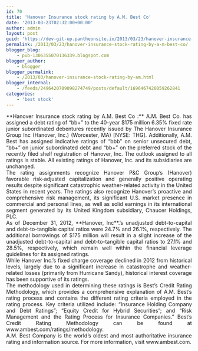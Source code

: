 ```yaml
---
id: 70
title: 'Hanover Insurance stock rating by A.M. Best Co'
date: '2013-03-23T02:32:00+00:00'
author: admin
layout: post
guid: 'https://dev-git-up.pantheonsite.io/2013/03/23/hanover-insurance-stock-rating-by-a-m-best-co/'
permalink: /2013/03/23/hanover-insurance-stock-rating-by-a-m-best-co/
blogger_blog:
    - pub-1306355070136339.blogspot.com
blogger_author:
    - blogger
blogger_permalink:
    - /2013/03/hanover-insurance-stock-rating-by-am.html
blogger_internal:
    - /feeds/2496420709098274749/posts/default/1696467420059262841
categories:
    - 'best stock'
---
```


<div style="text-align: justify;">**Hanover Insurance stock rating by A.M. Best Co :** A.M. Best Co. has assigned a debt rating of “bb+” to the 40-year $175 million 6.35% fixed rate junior subordinated debentures recently issued by The Hanover Insurance Group Inc (Hanover, Inc.) (Worcester, MA) [NYSE: THG]. Additionally, A.M. Best has assigned indicative ratings of “bbb” on senior unsecured debt, “bb+” on junior subordinated debt and “bb+” on the preferred stock of the recently filed shelf registration of Hanover, Inc. The outlook assigned to all ratings is stable. All existing ratings of Hanover, Inc. and its subsidiaries are unchanged.</div><a name="more"></a>

<div style="text-align: justify;">The rating assignments recognize Hanover P&amp;C Group’s (Hanover) favorable risk-adjusted capitalization and generally positive operating results despite significant catastrophic weather-related activity in the United States in recent years. The ratings also recognize Hanover’s proactive and comprehensive risk management, its significant U.S. market presence in commercial and personal lines, as well as solid earnings in its international segment generated by its United Kingdom subsidiary, Chaucer Holdings, PLC.</div><div style="text-align: justify;"></div><div style="text-align: justify;">As of December 31, 2012, **Hanover, Inc**.’s unadjusted debt-to-capital and debt-to-tangible capital ratios were 24.7% and 26.1%, respectively. The additional borrowings of $175 million will result in a slight increase of the unadjusted debt-to-capital and debt-to-tangible capital ratios to 27.1% and 28.5%, respectively, which remain well within the financial leverage guidelines for its assigned ratings.</div><div style="text-align: justify;"></div><div style="text-align: justify;">While Hanover Inc.’s fixed charge coverage declined in 2012 from historical levels, largely due to a significant increase in catastrophe and weather-related losses (primarily from Hurricane Sandy), historical interest coverage has been supportive of its ratings.</div><div style="text-align: justify;"></div><div style="text-align: justify;">The methodology used in determining these ratings is Best’s Credit Rating Methodology, which provides a comprehensive explanation of A.M. Best’s rating process and contains the different rating criteria employed in the rating process. Key criteria utilized include: “Insurance Holding Company and Debt Ratings”; “Equity Credit for Hybrid Securities”; and “Risk Management and the Rating Process for Insurance Companies.” Best’s Credit Rating Methodology can be found at www.ambest.com/ratings/methodology.</div><div style="text-align: justify;"></div><div style="text-align: justify;">A.M. Best Company is the world’s oldest and most authoritative insurance rating and information source. For more information, visit www.ambest.com. </div>